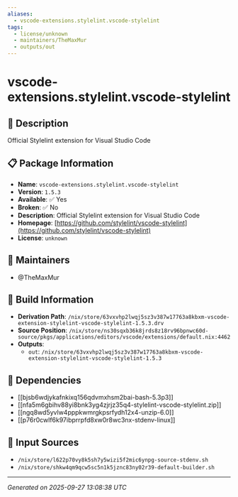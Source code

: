 ```yaml
---
aliases:
  - vscode-extensions.stylelint.vscode-stylelint
tags:
  - license/unknown
  - maintainers/TheMaxMur
  - outputs/out
---
```


# vscode-extensions.stylelint.vscode-stylelint

## 📝 Description

Official Stylelint extension for Visual Studio Code

## 📋 Package Information

- **Name**: `vscode-extensions.stylelint.vscode-stylelint`
- **Version**: `1.5.3`
- **Available**: ✅ Yes
- **Broken**: ✅ No
- **Description**: Official Stylelint extension for Visual Studio Code
- **Homepage**: [https://github.com/stylelint/vscode-stylelint](https://github.com/stylelint/vscode-stylelint)
- **License**: `unknown`
## 👥 Maintainers

- @TheMaxMur


## 🔧 Build Information

- **Derivation Path**: `/nix/store/63vxvhp2lwqj5sz3v387w17763a8kbxm-vscode-extension-stylelint-vscode-stylelint-1.5.3.drv`
- **Source Position**: `/nix/store/ns30sqxb36k8jrds8z18rv96bpnwc60d-source/pkgs/applications/editors/vscode/extensions/default.nix:4462`
- **Outputs**:
  - `out`:  `/nix/store/63vxvhp2lwqj5sz3v387w17763a8kbxm-vscode-extension-stylelint-vscode-stylelint-1.5.3`

## 🔗 Dependencies

- [[bjsb6wdjykafnkixq156qdvmxhsm2bai-bash-5.3p3]]
- [[nfa5m6gbihv88yi8bnk3yg4zjrjz35q4-stylelint-vscode-stylelint.zip]]
- [[ngq8wd5yvlw4pppkwmrgkpsrfydh12x4-unzip-6.0]]
- [[p76r0cwlf6k97ibprrpfd8xw0r8wc3nx-stdenv-linux]]

## 📁 Input Sources

- `/nix/store/l622p70vy8k5sh7y5wizi5f2mic6ynpg-source-stdenv.sh`
- `/nix/store/shkw4qm9qcw5sc5n1k5jznc83ny02r39-default-builder.sh`

---
*Generated on 2025-09-27 13:08:38 UTC*
